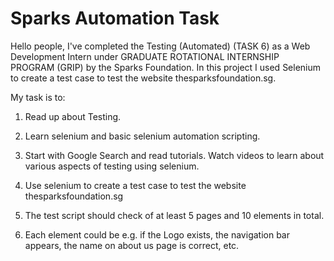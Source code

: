 # Sparks Automation Task
Hello people, I've completed the Testing (Automated) (TASK 6) as a Web Development Intern under GRADUATE ROTATIONAL INTERNSHIP PROGRAM (GRIP) by the Sparks Foundation. In this project I used Selenium to create a test case to test the website thesparksfoundation.sg.

My task is to:

1. Read up about Testing.

2. Learn selenium and basic selenium automation scripting.

3. Start with Google Search and read tutorials. Watch videos to learn about various aspects of testing using selenium.

4. Use selenium to create a test case to test the website thesparksfoundation.sg

5. The test script should check of at least 5 pages and 10 elements in total.

6. Each element could be e.g. if the Logo exists, the navigation bar appears, the name on about us page is correct, etc.